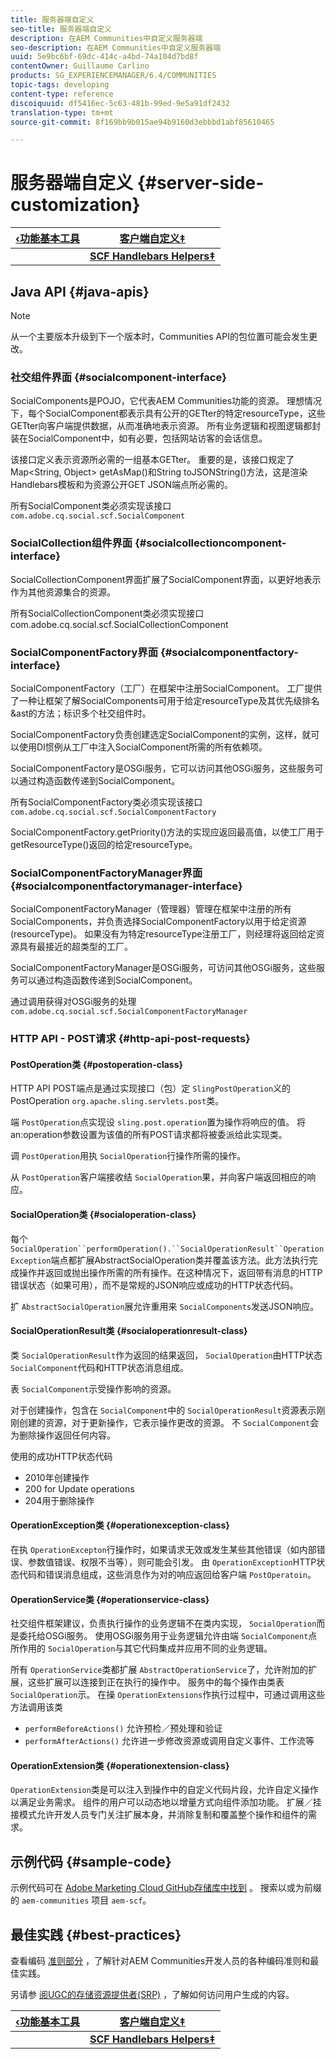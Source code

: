 ```yaml
---
title: 服务器端自定义
seo-title: 服务器端自定义
description: 在AEM Communities中自定义服务器端
seo-description: 在AEM Communities中自定义服务器端
uuid: 5e9bc6bf-69dc-414c-a4bd-74a104d7bd8f
contentOwner: Guillaume Carlino
products: SG_EXPERIENCEMANAGER/6.4/COMMUNITIES
topic-tags: developing
content-type: reference
discoiquuid: df5416ec-5c63-481b-99ed-9e5a91df2432
translation-type: tm+mt
source-git-commit: 8f169bb9b015ae94b9160d3ebbbd1abf85610465

---
```



# 服务器端自定义 {#server-side-customization}

| **[‹功能基本工具](essentials.md)** | **[客户端自定义‡](client-customize.md)** |
|---|---|
|  | **[SCF Handlebars Helpers‡](handlebars-helpers.md)** |

## Java API {#java-apis}

>[!NOTE]
>
>从一个主要版本升级到下一个版本时，Communities API的包位置可能会发生更改。

### 社交组件界面 {#socialcomponent-interface}

SocialComponents是POJO，它代表AEM Communities功能的资源。 理想情况下，每个SocialComponent都表示具有公开的GETter的特定resourceType，这些GETter向客户端提供数据，从而准确地表示资源。 所有业务逻辑和视图逻辑都封装在SocialComponent中，如有必要，包括网站访客的会话信息。

该接口定义表示资源所必需的一组基本GETter。 重要的是，该接口规定了Map&lt;String, Object> getAsMap()和String toJSONString()方法，这是渲染Handlebars模板和为资源公开GET JSON端点所必需的。

所有SocialComponent类必须实现该接口 `com.adobe.cq.social.scf.SocialComponent`

### SocialCollection组件界面 {#socialcollectioncomponent-interface}

SocialCollectionComponent界面扩展了SocialComponent界面，以更好地表示作为其他资源集合的资源。

所有SocialCollectionComponent类必须实现接口com.adobe.cq.social.scf.SocialCollectionComponent

### SocialComponentFactory界面 {#socialcomponentfactory-interface}

SocialComponentFactory（工厂）在框架中注册SocialComponent。 工厂提供了一种让框架了解SocialComponents可用于给定resourceType及其优先级排名&amp;ast的方法；标识多个社交组件时。

SocialComponentFactory负责创建选定SocialComponent的实例，这样，就可以使用DI惯例从工厂中注入SocialComponent所需的所有依赖项。

SocialComponentFactory是OSGi服务，它可以访问其他OSGi服务，这些服务可以通过构造函数传递到SocialComponent。

所有SocialComponentFactory类必须实现该接口 `com.adobe.cq.social.scf.SocialComponentFactory`

SocialComponentFactory.getPriority()方法的实现应返回最高值，以使工厂用于getResourceType()返回的给定resourceType。

### SocialComponentFactoryManager界面 {#socialcomponentfactorymanager-interface}

SocialComponentFactoryManager（管理器）管理在框架中注册的所有SocialComponents，并负责选择SocialComponentFactory以用于给定资源(resourceType)。 如果没有为特定resourceType注册工厂，则经理将返回给定资源具有最接近的超类型的工厂。

SocialComponentFactoryManager是OSGi服务，可访问其他OSGi服务，这些服务可以通过构造函数传递到SocialComponent。

通过调用获得对OSGi服务的处理 `com.adobe.cq.social.scf.SocialComponentFactoryManager`

### HTTP API - POST请求 {#http-api-post-requests}

#### PostOperation类 {#postoperation-class}

HTTP API POST端点是通过实现接口（包）定 `SlingPostOperation`义的PostOperation `org.apache.sling.servlets.post`类。

端 `PostOperation`点实现设 `sling.post.operation`置为操作将响应的值。 将an:operation参数设置为该值的所有POST请求都将被委派给此实现类。

调 `PostOperation`用执 `SocialOperation`行操作所需的操作。

从 `PostOperation`客户端接收结 `SocialOperation`果，并向客户端返回相应的响应。

#### SocialOperation类 {#socialoperation-class}

每个 `SocialOperation``performOperation().``SocialOperationResult``OperationException`端点都扩展AbstractSocialOperation类并覆盖该方法。此方法执行完成操作并返回或抛出操作所需的所有操作。在这种情况下，返回带有消息的HTTP错误状态（如果可用），而不是常规的JSON响应或成功的HTTP状态代码。

扩 `AbstractSocialOperation`展允许重用来 `SocialComponents`发送JSON响应。

#### SocialOperationResult类 {#socialoperationresult-class}

类 `SocialOperationResult`作为返回的结果返回， `SocialOperation`由HTTP状态 `SocialComponent`代码和HTTP状态消息组成。

表 `SocialComponent`示受操作影响的资源。

对于创建操作，包含在 `SocialComponent`中的 `SocialOperationResult`资源表示刚刚创建的资源，对于更新操作，它表示操作更改的资源。 不 `SocialComponent`会为删除操作返回任何内容。

使用的成功HTTP状态代码

* 2010年创建操作
* 200 for Update operations
* 204用于删除操作

#### OperationException类 {#operationexception-class}

在执 `OperationExcepton`行操作时，如果请求无效或发生某些其他错误（如内部错误、参数值错误、权限不当等），则可能会引发。 由 `OperationException`HTTP状态代码和错误消息组成，这些消息作为对的响应返回给客户端 `PostOperatoin`。

#### OperationService类 {#operationservice-class}

社交组件框架建议，负责执行操作的业务逻辑不在类内实现， `SocialOperation`而是委托给OSGi服务。 使用OSGi服务用于业务逻辑允许由端 `SocialComponent`点所作用的 `SocialOperation`与其它代码集成并应用不同的业务逻辑。

所有 `OperationService`类都扩展 `AbstractOperationService`了，允许附加的扩展，这些扩展可以连接到正在执行的操作中。 服务中的每个操作由类表 `SocialOperation`示。 在操 `OperationExtensions`作执行过程中，可通过调用这些方法调用该类

* `performBeforeActions()`
允许预检／预处理和验证
* `performAfterActions()`
允许进一步修改资源或调用自定义事件、工作流等

#### OperationExtension类 {#operationextension-class}

`OperationExtension`类是可以注入到操作中的自定义代码片段，允许自定义操作以满足业务需求。 组件的用户可以动态地以增量方式向组件添加功能。 扩展／挂接模式允许开发人员专门关注扩展本身，并消除复制和覆盖整个操作和组件的需求。

## 示例代码 {#sample-code}

示例代码可在 [Adobe Marketing Cloud GitHub存储库中找到](https://github.com/Adobe-Marketing-Cloud) 。 搜索以或为前缀的 `aem-communities` 项目 `aem-scf`。

## 最佳实践 {#best-practices}

查看编码 [准则部分](code-guide.md) ，了解针对AEM Communities开发人员的各种编码准则和最佳实践。

另请参 [阅UGC的存储资源提供者(SRP)](srp.md) ，了解如何访问用户生成的内容。

| **[‹功能基本工具](essentials.md)** | **[客户端自定义‡](client-customize.md)** |
|---|---|
|  | **[SCF Handlebars Helpers‡](handlebars-helpers.md)** |

